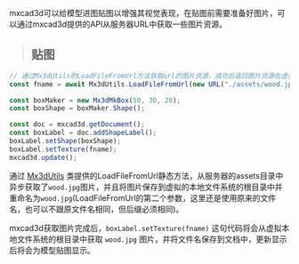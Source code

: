 mxcad3d可以给模型进图贴图以增强其视觉表现，在贴图前需要准备好图片，可以通过mxcad3d提供的API从服务器URL中获取一些图片资源。

> ## 贴图

```typescript
// 通过Mx3dUtils的LoadFileFromUrl方法获取url的图片资源，成功后返回图片资源在虚拟本地文件系统中的完整路径
const fname = await Mx3dUtils.LoadFileFromUrl(new URL("./assets/wood.jpg", import.meta.url).href, "wood.jpg");

const boxMaker = new Mx3dMkBox(50, 30, 20);
const boxShape = boxMaker.Shape();

const doc = mxcad3d.getDocument();
const boxLabel = doc.addShapeLabel();
boxLabel.setShape(boxShape);
boxLabel.setTexture(fname);
mxcad3d.update();
```

通过 [Mx3dUtils]() 类提供的LoadFileFromUrl静态方法，从服务器的assets目录中异步获取了`wood.jpg`图片，并且将图片保存到虚拟的本地文件系统的根目录中并重命名为`wood.jpg`(LoadFileFromUrl的第二个参数，这里还是使用原来的文件名，也可以不跟原文件名相同，但后缀必须相同)。

mxcad3d获取图片完成后，`boxLabel.setTexture(fname)` 这句代码将会从虚拟本地文件系统的根目录中获取 `wood.jpg` 图片，并将文件名保存到文档中，更新显示后将会为模型贴图显示。